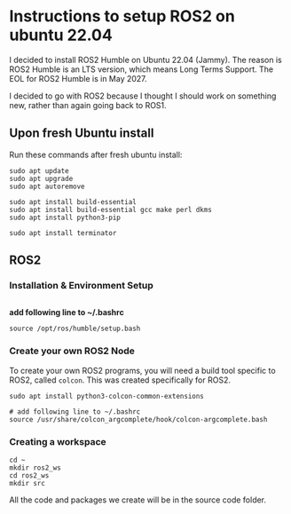 # Instructions to setup ROS2 on ubuntu 22.04

I decided to install ROS2 Humble on Ubuntu 22.04 (Jammy). The reason is ROS2 Humble is an LTS version, which means Long Terms Support. The EOL for ROS2 Humble is in May 2027.

I decided to go with ROS2 because I thought I should work on something new, rather than again going back to ROS1.


## Upon fresh Ubuntu install

Run these commands after fresh ubuntu install:

```
sudo apt update
sudo apt upgrade
sudo apt autoremove

sudo apt install build-essential
sudo apt install build-essential gcc make perl dkms
sudo apt install python3-pip

sudo apt install terminator
```


## ROS2

### Installation & Environment Setup
```
```


**add following line to ~/.bashrc**
```
source /opt/ros/humble/setup.bash
```


### Create your own ROS2 Node
To create your own ROS2 programs, you will need a build tool specific to ROS2, called `colcon`. This was created specifically for ROS2.

```
sudo apt install python3-colcon-common-extensions

# add following line to ~/.bashrc
source /usr/share/colcon_argcomplete/hook/colcon-argcomplete.bash
```

### Creating a workspace
```
cd ~
mkdir ros2_ws
cd ros2_ws
mkdir src
```

All the code and packages we create will be in the source code folder.